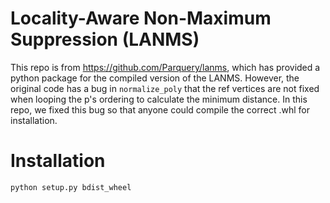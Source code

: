 Locality-Aware Non-Maximum Suppression (LANMS)
==============================================

This repo is from https://github.com/Parquery/lanms, which has provided a python package for the compiled version of the LANMS. However, the original code has a bug in ```normalize_poly``` that the ref vertices are not fixed when looping the p's ordering to calculate the minimum distance. In this repo, we fixed this bug so that anyone could compile the correct .whl for installation.

Installation
============

```
python setup.py bdist_wheel
```

